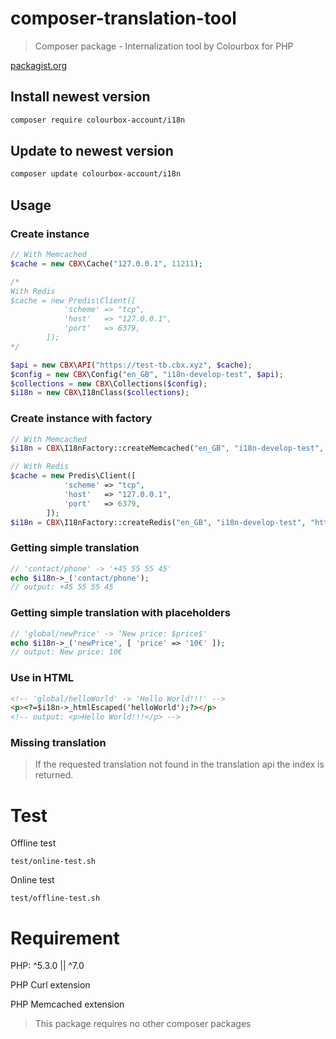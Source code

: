 # composer-translation-tool

> Composer package - Internalization tool by Colourbox for PHP

[packagist.org](https://packagist.org/packages/colourbox-account/i18n)

## Install newest version

```bash
composer require colourbox-account/i18n
```

## Update to newest version

```bash
composer update colourbox-account/i18n
```

## Usage

### Create instance


```php
// With Memcached
$cache = new CBX\Cache("127.0.0.1", 11211);

/*
With Redis
$cache = new Predis\Client([
            'scheme' => "tcp",
            'host'   => "127.0.0.1",
            'port'   => 6379,
        ]);
*/

$api = new CBX\API("https://test-tb.cbx.xyz", $cache);
$config = new CBX\Config("en_GB", "i18n-develop-test", $api);
$collections = new CBX\Collections($config);
$i18n = new CBX\I18nClass($collections);
```

### Create instance with factory

```php
// With Memcached
$i18n = CBX\I18nFactory::createMemcached("en_GB", "i18n-develop-test", "https://test-tb.cbx.xyz", "127.0.0.1", 11211);
```

```php
// With Redis
$cache = new Predis\Client([
            'scheme' => "tcp",
            'host'   => "127.0.0.1",
            'port'   => 6379,
        ]);
$i18n = CBX\I18nFactory::createRedis("en_GB", "i18n-develop-test", "https://test-tb.cbx.xyz", $cache);
```

### Getting simple translation

```php
// 'contact/phone' -> '+45 55 55 45'
echo $i18n->_('contact/phone');
// output: +45 55 55 45
```

### Getting simple translation with placeholders

```php
// 'global/newPrice' -> 'New price: $price$'
echo $i18n->_('newPrice', [ 'price' => '10€' ]);
// output: New price: 10€
```

### Use in HTML

```html
<!-- 'global/helloWorld' -> 'Hello World!!!' -->
<p><?=$i18n->_htmlEscaped('helloWorld');?></p>
<!-- output: <p>Hello World!!!</p> -->
```

### Missing translation

> If the requested translation not found in the translation api the index is returned.

# Test

Offline test

```
test/online-test.sh
```

Online test

```
test/offline-test.sh
```


# Requirement

PHP: ^5.3.0 || ^7.0

PHP Curl extension

PHP Memcached extension

> This package requires no other composer packages

